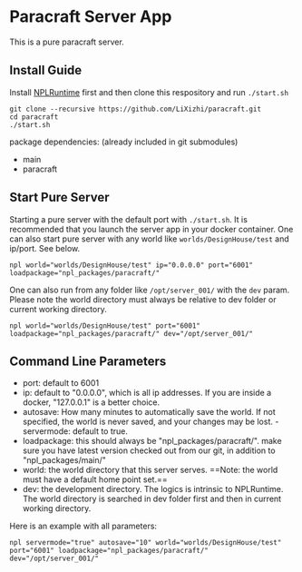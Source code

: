 # Paracraft Server App
This is a pure paracraft server. 

## Install Guide
Install [NPLRuntime](https://github.com/LiXizhi/NPLRuntime) first and then clone this respository and run `./start.sh`

```
git clone --recursive https://github.com/LiXizhi/paracraft.git
cd paracraft
./start.sh
```

package dependencies: (already included in git submodules)
- main
- paracraft

## Start Pure Server
Starting a pure server with the default port with `./start.sh`. It is recommended that you launch the server app in your docker container.
One can also start pure server with any world like `worlds/DesignHouse/test` and ip/port. See below.

```
npl world="worlds/DesignHouse/test" ip="0.0.0.0" port="6001" loadpackage="npl_packages/paracraft/"
```

One can also run from any folder like `/opt/server_001/` with the `dev` param. Please note the world directory must always be relative to dev folder or current working directory. 

```
npl world="worlds/DesignHouse/test" port="6001" loadpackage="npl_packages/paracraft/" dev="/opt/server_001/"
```

## Command Line Parameters
- port: default to 6001
- ip: default to "0.0.0.0", which is all ip addresses. If you are inside a docker, "127.0.0.1" is a better choice.
- autosave:  How many minutes to automatically save the world. If not specified, the world is never saved, and your changes may be lost.  - servermode: default to true. 
- loadpackage: this should always be "npl_packages/paracraft/". make sure you have latest version checked out from our git, in addition to "npl_packages/main/"
- world: the world directory that this server serves.  ==Note: the world must have a default home point set.==
- dev: the development directory. The logics is intrinsic to NPLRuntime. The world directory is searched in dev folder first and then in current working directory. 

Here is an example with all parameters:
```
npl servermode="true" autosave="10" world="worlds/DesignHouse/test" port="6001" loadpackage="npl_packages/paracraft/" dev="/opt/server_001/"
```
